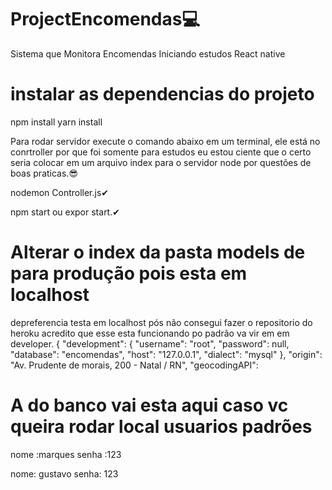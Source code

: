 # ProjectEncomendas💻
Sistema que Monitora Encomendas Iniciando estudos React native

# instalar as dependencias do projeto

 npm install 
 yarn install 
 
 Para rodar servidor execute o comando abaixo em um terminal, ele está
 no conrtroller por que foi somente para estudos eu estou ciente que o certo
 seria colocar em um arquivo index para o servidor node por questões de boas praticas.😎
 
 nodemon Controller.js✔
 
 npm start ou expor start.✔
 
 
 # Alterar o index da pasta models de para produção pois esta em localhost
  depreferencia testa em localhost pós não consegui fazer o repositorio do heroku
  acredito que esse esta  funcionando po padrão va vir em em developer.
  {
  "development": {
    "username": "root",
    "password": null,
    "database": "encomendas",
    "host": "127.0.0.1",
    "dialect": "mysql"
  },
  "origin": "Av. Prudente de morais, 200 - Natal / RN",
  "geocodingAPI":
 
# A do banco vai esta aqui caso vc queira rodar local usuarios padrões
nome :marques
senha :123

nome: gustavo
senha: 123
